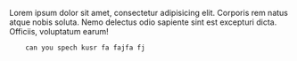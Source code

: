    <p>
        Lorem ipsum dolor sit amet, consectetur adipisicing elit. Corporis rem natus atque nobis soluta. Nemo delectus odio sapiente sint est excepturi dicta. Officiis, voluptatum earum! 



        can you spech kusr fa fajfa fj 